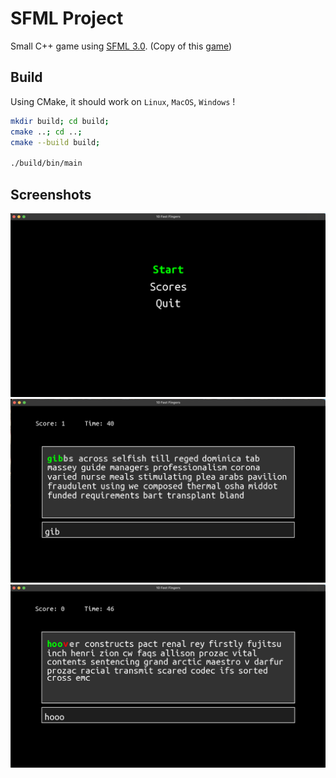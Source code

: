 # SFML Project

Small C++ game using [SFML 3.0](https://www.sfml-dev.org/).
(Copy of this [game](https://10fastfingers.com/typing-test/english))

## Build

Using CMake, it should work on `Linux`, `MacOS`, `Windows` !

```sh
mkdir build; cd build;
cmake ..; cd ..;
cmake --build build;

./build/bin/main
```

## Screenshots

![screenshot3](./screenshot3.png)
![screenshot1](./screenshot1.png)
![screenshot2](./screenshot2.png)